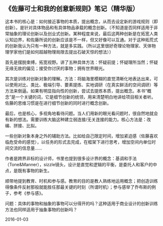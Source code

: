 ## 《佐藤可士和我的创意新规则》笔记（精华版）

这本书的核心是：如何接近事物的本质，提出概念，从而去设定新的游戏规则（即创新）。是针对具体物品和有具体物品承载的概念创新。〔不知道是否同样适用于非常抽象的理论创新以及创业式创新。某种程度来说，最后这两种创新是在拓宽人类认知边界，和佐藤所说的创新应该是不一样，但又好像可以互通。对于这种拓荒式的创新我认为只有一种方法，就是多实践。（所以这里很好奇理论物理家、天体物理学家他们是如何超越物理局限去提出石破天惊的想法）〕

首先是摆脱束缚，拓宽视野。讲了五种具体方法：怀疑前提；怀疑理所当然；怀疑无缘无故的偏见；接受你讨厌的事物；拥有世界眼光。

其次是训练对创新对象的理解。方法：将脑海里模糊的直觉清晰化地表达出来，可以使用对比、类比、极端引导、要素提炼、实地调研（在真实鲜活的空间调研）等方法来倒逼。如果有明显指向性的创新，尝试去提炼本质，提出概念。本书“概念”是一个关键的词，它是细节创新的统领，用来清楚明白地讲给项目相关者听。佐藤的思维习惯是在进行细节创新的同时进行概念创新。

最后，也是核心，多视角地看待问题。当人们用新的眼光看问题时，很自然地就会有新的想法。需要训练大脑这种建立弱连接/无关连接的能力。核心方法是：改编、拼接、比拟。

一些创新对象本身之外的辅助方法。比如给自己限定时间，增加紧迫感（佐藤喜欢临危受命的感觉），以任务的形式去完成，在框架下进行思考，增加空间内单位时间交流的信息量……

作者是跨界非标的设计师，书里也提到很多设计界的概念：基调和手法（Tone&Manner），sizzle镜头，设计是直觉和逻辑的平衡，是委托人和客户的中点，是既有事物的新生。

顺带地提到教育、时机和参与感。教育的目的是教人熟练地运用概念；把创造训练得像条件反射那般就能胜任那最关键的时刻（所谓时机）；参与感举了乔布斯的例子，参考《参与感》。

问题：具体的事物和抽象的事物可以分得开的吗？这种适用于商业设计的创新训练方法也同样适用于抽象事物的创新吗？

2016-01-03

